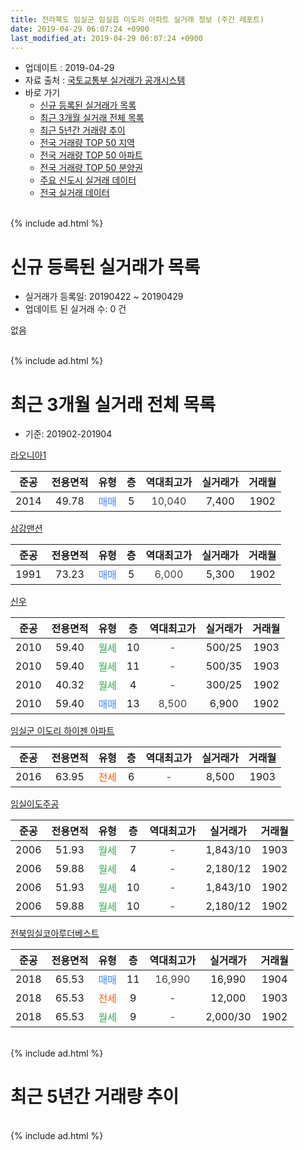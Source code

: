 ```yaml
---
title: 전라북도 임실군 임실읍 이도리 아파트 실거래 정보 (주간 레포트)
date: 2019-04-29 06:07:24 +0900
last_modified_at: 2019-04-29 06:07:24 +0900
---
```


* 업데이트 : 2019-04-29
* 자료 출처 : [국토교통부 실거래가 공개시스템](http://rt.molit.go.kr)
* 바로 가기
    * [신규 등록된 실거래가 목록](#신규-등록된-실거래가-목록)
    * [최근 3개월 실거래 전체 목록](#최근-3개월-실거래-전체-목록)
    * [최근 5년간 거래량 추이](#최근-5년간-거래량-추이)
    * [전국 거래량 TOP 50 지역](https://inasie.github.io/apt-trade-info/최근-3개월-전국에서-가장-거래가-많이-발생한-지역)
    * [전국 거래량 TOP 50 아파트](https://inasie.github.io/apt-trade-info/최근-3개월-전국에서-가장-거래가-많이-발생한-아파트)
    * [전국 거래량 TOP 50 분양권](https://inasie.github.io/apt-trade-info/최근-3개월-전국에서-가장-거래가-많이-발생한-분양권)
    * [주요 신도시 실거래 데이터](https://inasie.github.io/apt-trade-info/주요-신도시)
    * [전국 실거래 데이터](https://inasie.github.io/apt-trade-info/전국)
<br>
{% include ad.html %}
<br>

# 신규 등록된 실거래가 목록
* 실거래가 등록일: 20190422 ~ 20190429
* 업데이트 된 실거래 수: 0 건

없음

<br>
{% include ad.html %}
<br>

# 최근 3개월 실거래 전체 목록
* 기준: 201902-201904


[라오니아1](https://search.naver.com/search.naver?query=%EC%A0%84%EB%9D%BC%EB%B6%81%EB%8F%84+%EC%9E%84%EC%8B%A4%EA%B5%B0+%EC%9E%84%EC%8B%A4%EC%9D%8D+%EC%9D%B4%EB%8F%84%EB%A6%AC+%EB%9D%BC%EC%98%A4%EB%8B%88%EC%95%841)

|준공|전용면적|유형|층|역대최고가|실거래가|거래월|
|:---:|:---:|:---:|:---:|:---:|:---:|:---:|
|2014|49.78|<span style="color:#4285f3">매매</span>|5|<span style="color:#444444">10,040</span>|7,400|1902|

[삼강맨션](https://search.naver.com/search.naver?query=%EC%A0%84%EB%9D%BC%EB%B6%81%EB%8F%84+%EC%9E%84%EC%8B%A4%EA%B5%B0+%EC%9E%84%EC%8B%A4%EC%9D%8D+%EC%9D%B4%EB%8F%84%EB%A6%AC+%EC%82%BC%EA%B0%95%EB%A7%A8%EC%85%98)

|준공|전용면적|유형|층|역대최고가|실거래가|거래월|
|:---:|:---:|:---:|:---:|:---:|:---:|:---:|
|1991|73.23|<span style="color:#4285f3">매매</span>|5|<span style="color:#444444">6,000</span>|5,300|1902|

[신우](https://search.naver.com/search.naver?query=%EC%A0%84%EB%9D%BC%EB%B6%81%EB%8F%84+%EC%9E%84%EC%8B%A4%EA%B5%B0+%EC%9E%84%EC%8B%A4%EC%9D%8D+%EC%9D%B4%EB%8F%84%EB%A6%AC+%EC%8B%A0%EC%9A%B0)

|준공|전용면적|유형|층|역대최고가|실거래가|거래월|
|:---:|:---:|:---:|:---:|:---:|:---:|:---:|
|2010|59.40|<span style="color:#34a853">월세</span>|10|<span style="color:#444444">-</span>|500/25|1903|
|2010|59.40|<span style="color:#34a853">월세</span>|11|<span style="color:#444444">-</span>|500/35|1903|
|2010|40.32|<span style="color:#34a853">월세</span>|4|<span style="color:#444444">-</span>|300/25|1902|
|2010|59.40|<span style="color:#4285f3">매매</span>|13|<span style="color:#444444">8,500</span>|6,900|1902|

[임실군 이도리 하이젠 아파트](https://search.naver.com/search.naver?query=%EC%A0%84%EB%9D%BC%EB%B6%81%EB%8F%84+%EC%9E%84%EC%8B%A4%EA%B5%B0+%EC%9E%84%EC%8B%A4%EC%9D%8D+%EC%9D%B4%EB%8F%84%EB%A6%AC+%EC%9E%84%EC%8B%A4%EA%B5%B0+%EC%9D%B4%EB%8F%84%EB%A6%AC+%ED%95%98%EC%9D%B4%EC%A0%A0+%EC%95%84%ED%8C%8C%ED%8A%B8)

|준공|전용면적|유형|층|역대최고가|실거래가|거래월|
|:---:|:---:|:---:|:---:|:---:|:---:|:---:|
|2016|63.95|<span style="color:#ff5a00">전세</span>|6|<span style="color:#444444">-</span>|8,500|1903|

[임실이도주공](https://search.naver.com/search.naver?query=%EC%A0%84%EB%9D%BC%EB%B6%81%EB%8F%84+%EC%9E%84%EC%8B%A4%EA%B5%B0+%EC%9E%84%EC%8B%A4%EC%9D%8D+%EC%9D%B4%EB%8F%84%EB%A6%AC+%EC%9E%84%EC%8B%A4%EC%9D%B4%EB%8F%84%EC%A3%BC%EA%B3%B5)

|준공|전용면적|유형|층|역대최고가|실거래가|거래월|
|:---:|:---:|:---:|:---:|:---:|:---:|:---:|
|2006|51.93|<span style="color:#34a853">월세</span>|7|<span style="color:#444444">-</span>|1,843/10|1903|
|2006|59.88|<span style="color:#34a853">월세</span>|4|<span style="color:#444444">-</span>|2,180/12|1902|
|2006|51.93|<span style="color:#34a853">월세</span>|10|<span style="color:#444444">-</span>|1,843/10|1902|
|2006|59.88|<span style="color:#34a853">월세</span>|10|<span style="color:#444444">-</span>|2,180/12|1902|

[전북임실코아루더베스트](https://search.naver.com/search.naver?query=%EC%A0%84%EB%9D%BC%EB%B6%81%EB%8F%84+%EC%9E%84%EC%8B%A4%EA%B5%B0+%EC%9E%84%EC%8B%A4%EC%9D%8D+%EC%9D%B4%EB%8F%84%EB%A6%AC+%EC%A0%84%EB%B6%81%EC%9E%84%EC%8B%A4%EC%BD%94%EC%95%84%EB%A3%A8%EB%8D%94%EB%B2%A0%EC%8A%A4%ED%8A%B8)

|준공|전용면적|유형|층|역대최고가|실거래가|거래월|
|:---:|:---:|:---:|:---:|:---:|:---:|:---:|
|2018|65.53|<span style="color:#4285f3">매매</span>|11|<span style="color:#444444">16,990</span>|16,990|1904|
|2018|65.53|<span style="color:#ff5a00">전세</span>|9|<span style="color:#444444">-</span>|12,000|1903|
|2018|65.53|<span style="color:#34a853">월세</span>|9|<span style="color:#444444">-</span>|2,000/30|1902|


<br>
{% include ad.html %}
<br>

# 최근 5년간 거래량 추이


<div style="width:100%;">
    <canvas id="deal_progress" height="200"></canvas>
</div>

<script>
new Chart(document.getElementById("deal_progress"), {
    type: 'line',
    data: {
        labels: ['201404','201405','201406','201407','201408','201409','201410','201411','201412','201501','201502','201503','201504','201505','201506','201507','201508','201509','201510','201511','201512','201601','201602','201603','201604','201605','201606','201607','201608','201609','201610','201611','201612','201701','201702','201703','201704','201705','201706','201707','201708','201709','201710','201711','201712','201801','201802','201803','201804','201805','201806','201807','201808','201809','201810','201811','201812','201901','201902','201903','201904'],
        datasets: [{
            label: '매매',
            pointRadius: 1,
            data: [0, 2, 2, 1, 3, 7, 2, 5, 3, 3, 2, 5, 7, 9, 7, 2, 0, 1, 1, 2, 3, 3, 0, 3, 1, 2, 2, 2, 3, 3, 5, 6, 2, 5, 5, 3, 3, 6, 19, 1, 5, 0, 0, 1, 2, 2, 0, 4, 2, 0, 3, 1, 3, 3, 2, 7, 0, 3, 3, 0, 1],
            borderColor: "rgba(255, 201, 14, 1)",
            backgroundColor: "rgba(255, 201, 14, 0.5)",
            fill: false,
            lineTension: 0
        },{
            label: '전월세',
            pointRadius: 1,
            data: [3, 1, 4, 1, 1, 3, 5, 1, 2, 2, 2, 2, 1, 0, 2, 4, 1, 1, 2, 0, 0, 1, 2, 1, 1, 1, 3, 1, 3, 3, 4, 4, 4, 1, 1, 1, 2, 2, 1, 4, 1, 1, 3, 2, 3, 2, 5, 1, 3, 3, 3, 1, 3, 10, 2, 6, 4, 7, 5, 5, 0],
            borderColor: "rgba(0, 141, 185, 1)",
            backgroundColor: "rgba(0, 141, 185, 0.5)",
            fill: false,
            lineTension: 0
        }
        ]
    },
    options: {
        responsive: true,
        title: {
            display: false
        },
        tooltips: {
            mode: 'index',
            intersect: false
        },
        hover: {
            mode: 'nearest',
            intersect: true
        },
        scales: {
            xAxes: [{
                display: true,
                scaleLabel: {
                    display: true,
                    labelString: '년/월'
                }
            }],
            yAxes: [{
                display: true,
                ticks: {
                    suggestedMin: 0,
                },
                scaleLabel: {
                    display: true,
                    labelString: '실거래 수'
                }
            }]
        }
    }
});

</script>


<br>
{% include ad.html %}
<br>

